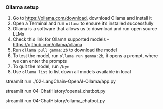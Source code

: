 ### Ollama setup
1. Go to https://ollama.com/download, download Ollama and install it
2. Open a Terminal and run `ollama` to ensure it’s installed successfully 
3. Ollama is a software that allows us to download and run open source LLMs
4. Check this link for Ollama supported models - https://github.com/ollama/ollama
5. Run `ollama pull gemma:2b` to download the model
6. To test the model, run `ollama run gemma:2b`, it opens a prompt, where we can enter the prompts
7. To quit the model, run `/bye`
8. Use `ollama list` to list down all models available in local


streamlit run ./02-LangChain-OpenAI-Ollama/app.py

streamlit run 04-ChatHistory/openai_chatbot.py

streamlit run 04-ChatHistory/ollama_chatbot.py
